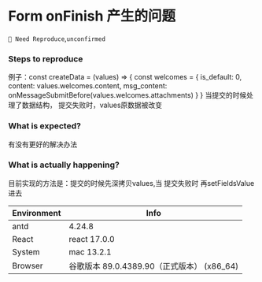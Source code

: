 # Form onFinish 产生的问题

`🤔 Need Reproduce`,`unconfirmed`

### Steps to reproduce

例子：const createData = (values) => {
const welcomes = {
is_default: 0,
content: values.welcomes.content,
msg_content: onMessageSubmitBefore(values.welcomes.attachments)
}
}
当提交的时候处理了数据结构， 提交失败时，values原数据被改变

### What is expected?

有没有更好的解决办法

### What is actually happening?

目前实现的方法是：提交的时候先深拷贝values,当 提交失败时 再setFieldsValue进去

| Environment | Info                                       |
| ----------- | ------------------------------------------ |
| antd        | 4.24.8                                     |
| React       | react 17.0.0                               |
| System      | mac 13.2.1                                 |
| Browser     | 谷歌版本 89.0.4389.90（正式版本） (x86_64) |

<!-- generated by ant-design-issue-helper. DO NOT REMOVE -->
